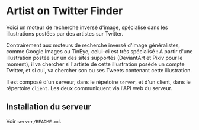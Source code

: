 # Artist on Twitter Finder

Voici un moteur de recherche inversé d'image, spécialisé dans les illustrations postées par des artistes sur Twitter.

Contrairement aux moteurs de recherche inversé d'image généralistes, comme Google Images ou TinEye, celui-ci est très spécialisé : A partir d'une illustration postée sur un des sites supportés (DeviantArt et Pixiv pour le moment), il va chercher si l'artiste de cette illustration posède un compte Twitter, et si oui, va chercher son ou ses Tweets contenant cette illustration.

Il est composé d'un serveur, dans le répetoire `server`, et d'un client, dans le répertoire `client`. Les deux communiquent via l'API web du serveur.


## Installation du serveur

Voir `server/README.md`.
